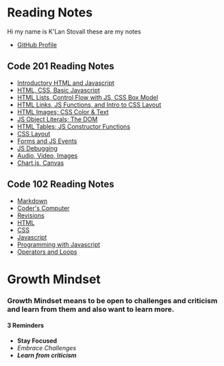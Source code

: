 # Reading Notes

Hi my name is K'Lan Stovall these are my notes

- [GitHub Profile](https://github.com/KSTOV)

## Code 201 Reading Notes

- [Introductory HTML and Javascript](introHtml_JS.md)
- [HTML, CSS, Basic Javascript](HTML_CSS_JS.md)
- [HTML Lists, Control Flow with JS, CSS Box Model](201_Read03.md)
- [HTML Links, JS Functions, and Intro to CSS Layout](201_Read04.md)
- [HTML Images; CSS Color & Text](201_Read05.md)
- [JS Object Literals; The DOM](201_Read06.md)
- [HTML Tables; JS Constructor Functions](201_Read07.md)
- [CSS Layout](201_Read08.md)
- [Forms and JS Events](201_Read09.md)
- [JS Debugging](201_Read10.md)
- [Audio, Video, Images](201_Read11.md)
- [Chart.js, Canvas](201_Read12.md)

## Code 102 Reading Notes

- [Markdown](markdown.md)
- [Coder's Computer](coders-computer.md)
- [Revisions](revisions.md)
- [HTML](HTML.md)
- [CSS](CSS.md)
- [Javascript](javascript.md)
- [Programming with Javascript](programming.md)
- [Operators and Loops](loops.md)

# Growth Mindset

### Growth Mindset means to be open to challenges and criticism and learn from them and also want to learn more.

#### 3 Reminders

- **Stay Focused**
- *Embrace Challenges*
- ***Learn from criticism***